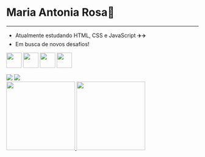 # Maria Antonia Rosa👋
---
 - Atualmente estudando HTML, CSS e JavaScript ✈️✈️
 - Em busca de novos desafios! 

<img src="https://cdn.jsdelivr.net/gh/devicons/devicon/icons/java/java-original.svg" width="40" height="40"/>    <img src="https://cdn.jsdelivr.net/gh/devicons/devicon/icons/javascript/javascript-original.svg" width="40" height="40"/>  <img src="https://cdn.jsdelivr.net/gh/devicons/devicon/icons/html5/html5-original.svg" width="40" height="40"/>    <img src= "https://cdn.jsdelivr.net/gh/devicons/devicon/icons/css3/css3-original-wordmark.svg" width="40" height= "40"/>

<div> 
  <a href = "https://www.linkedin.com/in/maria-antonia-rosa-71502a244" target = "_blank"><img src= "https://img.shields.io/badge/-LinkedIn-%230077B5?style=for-the-badge&logo=linkedin&logoColor=white" target="_blank"></a>       <a href= "maria_antonia-rosa@estudante.sesisenai.org.br" target = "_blank"><img src= "https://img.shields.io/badge/Gmail-D14836?style=for-the-badge&logo=gmail&logoColor=white" target="_blank"></a>

</div

 
  
  
<div> 
<a href = "https://github.com/mariaantoniarosa">
<img height = "180em" src = "https://github-readme-stats.vercel.app/api/top-langs/?username=mariaantoniarosa&layout=compact&langs_count=7&theme=dracula"/>

<img height="180em" src="https://github-readme-stats.vercel.app/api?username=mariaantoniarosa&show_icons=true&theme=dracula&include_all_commits=true&count_private=true"/>
 
</div>
 

  
<!--
**mariaantoniarosa/mariaantoniarosa** is a ✨ _special_ ✨ repository because its `README.md` (this file) appears on your GitHub profile.

-->
